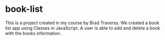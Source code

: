 # book-list
This is a project created in my course by Brad Traversy. We created a book list app using Classes in JavaScript. A user is able to add and delete a book with the books information.
